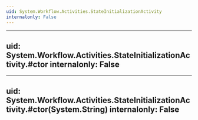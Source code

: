 ```yaml
---
uid: System.Workflow.Activities.StateInitializationActivity
internalonly: False
---
```


---
uid: System.Workflow.Activities.StateInitializationActivity.#ctor
internalonly: False
---

---
uid: System.Workflow.Activities.StateInitializationActivity.#ctor(System.String)
internalonly: False
---
